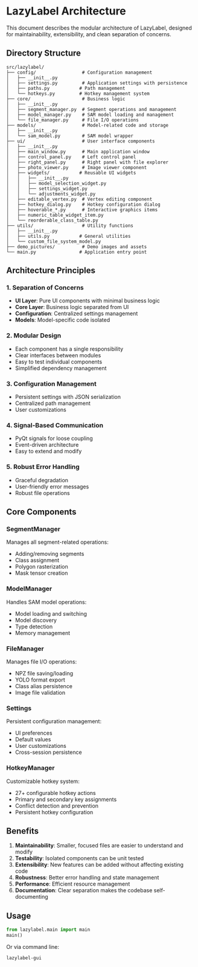# LazyLabel Architecture

This document describes the modular architecture of LazyLabel, designed for maintainability, extensibility, and clean separation of concerns.

## Directory Structure

```
src/lazylabel/
├── config/                 # Configuration management
│   ├── __init__.py
│   ├── settings.py         # Application settings with persistence
│   ├── paths.py           # Path management
│   └── hotkeys.py         # Hotkey management system
├── core/                   # Business logic
│   ├── __init__.py
│   ├── segment_manager.py  # Segment operations and management
│   ├── model_manager.py    # SAM model loading and management
│   └── file_manager.py     # File I/O operations
├── models/                 # Model-related code and storage
│   ├── __init__.py
│   └── sam_model.py        # SAM model wrapper
├── ui/                     # User interface components
│   ├── __init__.py
│   ├── main_window.py      # Main application window
│   ├── control_panel.py    # Left control panel
│   ├── right_panel.py      # Right panel with file explorer
│   ├── photo_viewer.py     # Image viewer component
│   ├── widgets/           # Reusable UI widgets
│   │   ├── __init__.py
│   │   ├── model_selection_widget.py
│   │   ├── settings_widget.py
│   │   └── adjustments_widget.py
│   ├── editable_vertex.py  # Vertex editing component
│   ├── hotkey_dialog.py    # Hotkey configuration dialog
│   ├── hoverable_*.py      # Interactive graphics items
│   ├── numeric_table_widget_item.py
│   └── reorderable_class_table.py
├── utils/                  # Utility functions
│   ├── __init__.py
│   ├── utils.py           # General utilities
│   └── custom_file_system_model.py
├── demo_pictures/          # Demo images and assets
└── main.py                # Application entry point
```

## Architecture Principles

### 1. Separation of Concerns
- **UI Layer**: Pure UI components with minimal business logic
- **Core Layer**: Business logic separated from UI
- **Configuration**: Centralized settings management
- **Models**: Model-specific code isolated

### 2. Modular Design
- Each component has a single responsibility
- Clear interfaces between modules
- Easy to test individual components
- Simplified dependency management

### 3. Configuration Management
- Persistent settings with JSON serialization
- Centralized path management
- User customizations

### 4. Signal-Based Communication
- PyQt signals for loose coupling
- Event-driven architecture
- Easy to extend and modify

### 5. Robust Error Handling
- Graceful degradation
- User-friendly error messages
- Robust file operations

## Core Components

### SegmentManager
Manages all segment-related operations:
- Adding/removing segments
- Class assignment
- Polygon rasterization
- Mask tensor creation

### ModelManager
Handles SAM model operations:
- Model loading and switching
- Model discovery
- Type detection
- Memory management

### FileManager
Manages file I/O operations:
- NPZ file saving/loading
- YOLO format export
- Class alias persistence
- Image file validation

### Settings
Persistent configuration management:
- UI preferences
- Default values
- User customizations
- Cross-session persistence

### HotkeyManager
Customizable hotkey system:
- 27+ configurable hotkey actions
- Primary and secondary key assignments
- Conflict detection and prevention
- Persistent hotkey configuration

## Benefits

1. **Maintainability**: Smaller, focused files are easier to understand and modify
2. **Testability**: Isolated components can be unit tested
3. **Extensibility**: New features can be added without affecting existing code
4. **Robustness**: Better error handling and state management
5. **Performance**: Efficient resource management
6. **Documentation**: Clear separation makes the codebase self-documenting

## Usage

```python
from lazylabel.main import main
main()
```

Or via command line:
```bash
lazylabel-gui
```